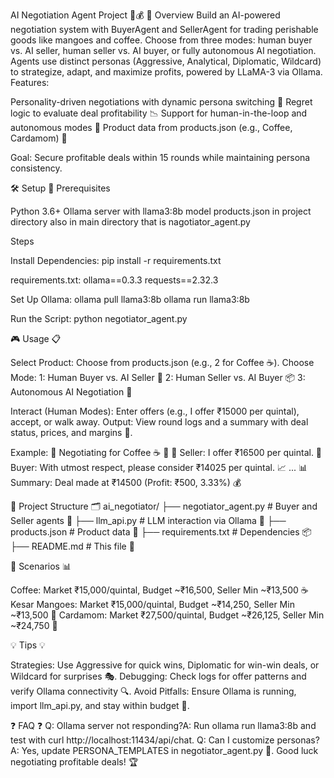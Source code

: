 AI Negotiation Agent Project 🤝💰
🎯 Overview
Build an AI-powered negotiation system with BuyerAgent and SellerAgent for trading perishable goods like mangoes and coffee. Choose from three modes: human buyer vs. AI seller, human seller vs. AI buyer, or fully autonomous AI negotiation. Agents use distinct personas (Aggressive, Analytical, Diplomatic, Wildcard) to strategize, adapt, and maximize profits, powered by LLaMA-3 via Ollama.
Features:

Personality-driven negotiations with dynamic persona switching 📣
Regret logic to evaluate deal profitability 📉
Support for human-in-the-loop and autonomous modes 🧠
Product data from products.json (e.g., Coffee, Cardamom) 🍋

Goal: Secure profitable deals within 15 rounds while maintaining persona consistency.

🛠️ Setup 🚀
Prerequisites

Python 3.6+
Ollama server with llama3:8b model
products.json in project directory also in main directory that is nagotiator_agent.py

Steps

Install Dependencies:
pip install -r requirements.txt

requirements.txt:
ollama==0.3.3
requests==2.32.3


Set Up Ollama:
ollama pull llama3:8b
ollama run llama3:8b


Run the Script:
python negotiator_agent.py




🎮 Usage 📋

Select Product: Choose from products.json (e.g., 2 for Coffee ☕).
Choose Mode:
1: Human Buyer vs. AI Seller 🛒
2: Human Seller vs. AI Buyer 📦
3: Autonomous AI Negotiation 🤖


Interact (Human Modes): Enter offers (e.g., I offer ₹15000 per quintal), accept, or walk away.
Output: View round logs and a summary with deal status, prices, and margins 💸.

Example:
🌟 Negotiating for Coffee ☕ 🌟
📣 Seller: I offer ₹16500 per quintal.
🛒 Buyer: With utmost respect, please consider ₹14025 per quintal. 📈
...
📊 Summary: Deal made at ₹14500 (Profit: ₹500, 3.33%) 💰


📂 Project Structure 🗂️
ai_negotiator/
├── negotiator_agent.py  # Buyer and Seller agents 🤝
├── llm_api.py          # LLM interaction via Ollama 🧠
├── products.json       # Product data 🍋
├── requirements.txt    # Dependencies 📦
├── README.md           # This file 📝


🧪 Scenarios 📊

Coffee: Market ₹15,000/quintal, Budget ~₹16,500, Seller Min ~₹13,500 ☕
Kesar Mangoes: Market ₹15,000/quintal, Budget ~₹14,250, Seller Min ~₹13,500 🥭
Cardamom: Market ₹27,500/quintal, Budget ~₹26,125, Seller Min ~₹24,750 🌿


💡 Tips 💡

Strategies: Use Aggressive for quick wins, Diplomatic for win-win deals, or Wildcard for surprises 🎭.
Debugging: Check logs for offer patterns and verify Ollama connectivity 🔍.
Avoid Pitfalls: Ensure Ollama is running, import llm_api.py, and stay within budget 🚫.


❓ FAQ ❓
Q: Ollama server not responding?A: Run ollama run llama3:8b and test with curl http://localhost:11434/api/chat.
Q: Can I customize personas?A: Yes, update PERSONA_TEMPLATES in negotiator_agent.py 🎨.
Good luck negotiating profitable deals! 🏆